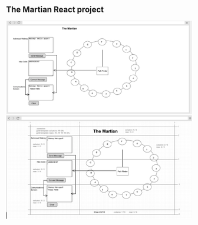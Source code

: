 ## The Martian React project

![ The Martain page design](/src/Martian_page.png "Page design") 
![ The Martain CSS Grid layout](/src/Martian_page_layout.png "CSS Grid layout")
